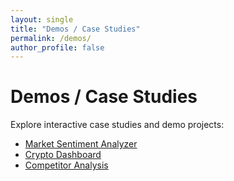 ```yaml
---
layout: single
title: "Demos / Case Studies"
permalink: /demos/
author_profile: false
---
```


# Demos / Case Studies

Explore interactive case studies and demo projects:

- [Market Sentiment Analyzer](/zoli-blog/market-sentiment-analyzer/)
- [Crypto Dashboard](/zoli-blog/crypto-dashboard/)
- [Competitor Analysis](/zoli-blog/competitor-analysis/)
